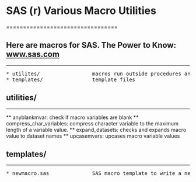 # SAS (r) Various Macro Utilities
=================================
## Here are macros for SAS. The Power to Know: www.sas.com
----------------------------------------------------------
<pre>
* utilites/                 macros run outside procedures and data steps.
* templates/                template files
</pre>

## utilities/
------------- 
** anyblankmvar: check if macro variables are blank
** compress_char_variables: compress character variable to the maximum
    length of a variable value.
** expand_datasets: checks and expands macro value to dataset names
** upcasemvars: upcases macro variable values


## templates/
-------------
<pre>
* newmacro.sas              SAS macro template to write a new macro
</pre>
